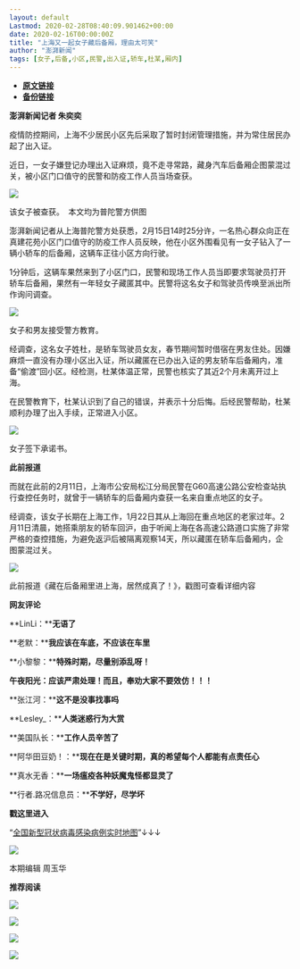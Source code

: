 ```yaml
---
layout: default
Lastmod: 2020-02-28T08:40:09.901462+00:00
date: 2020-02-16T00:00:00Z
title: "上海又一起女子藏后备厢，理由太可笑"
author: "澎湃新闻"
tags: [女子,后备,小区,民警,出入证,轿车,杜某,厢内]
---
```


* [**原文链接**](http://mp.weixin.qq.com/s?__biz=MjM5MzI5NTU3MQ==&mid=2651584455&idx=2&sn=b65b422a881d59b9e020611358ac4912&chksm=bd666a7b8a11e36d3969031d30d78c192c714ea8bae8676b90a9d7645a62e1f2fbfdb8809c4a#rd)
* [**备份链接**](http://archive.today/kN8H1)


**澎湃新闻记者 朱奕奕**

疫情防控期间，上海不少居民小区先后采取了暂时封闭管理措施，并为常住居民办起了出入证。

近日，一女子嫌登记办理出入证麻烦，竟不走寻常路，藏身汽车后备厢企图蒙混过关，被小区门口值守的民警和防疫工作人员当场查获。

![](/images/post/9b117e3795195c35d1942d3a33007d60.jpg)

该女子被查获。  本文均为普陀警方供图  
  

澎湃新闻记者从上海普陀警方处获悉，2月15日14时25分许，一名热心群众向正在真建花苑小区门口值守的防疫工作人员反映，他在小区外围看见有一女子钻入了一辆小轿车的后备厢，这辆车正往小区方向行驶。

1分钟后，这辆车果然来到了小区门口，民警和现场工作人员当即要求驾驶员打开轿车后备厢，果然有一年轻女子藏匿其中。民警将这名女子和驾驶员传唤至派出所作询问调查。  

![](/images/post/3e2d1feb501d7419d8a772b08714d488.jpg)

女子和男友接受警方教育。  
  

经调查，这名女子姓杜，是轿车驾驶员女友，春节期间暂时借宿在男友住处。因嫌麻烦一直没有办理小区出入证，所以藏匿在已办出入证的男友轿车后备厢内，准备“偷渡”回小区。经检测，杜某体温正常，民警也核实了其近2个月未离开过上海。

在民警教育下，杜某认识到了自己的错误，并表示十分后悔。后经民警帮助，杜某顺利办理了出入手续，正常进入小区。  

![](/images/post/ec0421802dd542d1c5c323a32a02c522.jpg)

女子签下承诺书。 

  

**此前报道**

  

而就在此前的2月11日，上海市公安局松江分局民警在G60高速公路公安检查站执行查控任务时，就曾于一辆轿车的后备厢内查获一名来自重点地区的女子。

  

经调查，该女子长期在上海工作，1月22日其从上海回在重点地区的老家过年。2月11日清晨，她搭乘朋友的轿车回沪，由于听闻上海在各高速公路道口实施了非常严格的查控措施，为避免返沪后被隔离观察14天，所以藏匿在轿车后备厢内，企图蒙混过关。

[![](/images/post/f62788ebb29992e4660ee7569ceea265.jpg)](http://mp.weixin.qq.com/s?__biz=MjM5MzI5NTU3MQ==&mid=2651579865&idx=1&sn=faed2c23009129cccf6855364db32226&chksm=bd6678658a11f17374e638411575caebd61fc7c69cc6cfae3ddc0c488020a81bdf8c9bafe8fa&scene=21#wechat_redirect)

此前报道《藏在后备厢里进上海，居然成真了！》，戳图可查看详细内容

  

  

**网友评论**

  

**LinLi：****无语了**

**老默：****我应该在车底，不应该在车里**

**小黎黎：****特殊时期，尽量别添乱呀！**

**午夜阳光：****应该严肃处理！****而且，奉劝大家不要效仿！****！****！**

**张江河：****这不是没事找事吗**

**Lesley\_：****人类迷惑行为大赏**

**美国队长：****工作人员辛苦了**

**阿华田豆奶！：****现在在是关键时期，真的希望每个人都能有点责任心**

**真水无香：****一场瘟疫各种妖魔鬼怪都显灵了**

**行者.路况信息员：****不学好，尽学坏**

  

**戳这里进入**

“[全国新型冠状病毒感染病例实时地图](http://projects.thepaper.cn/thepaper-cases/839studio/feiyan/)”↓↓↓

[![](/images/post/15a4bc01c19b9e56f61d4f79069e4c63.jpg)](http://projects.thepaper.cn/thepaper-cases/839studio/feiyan/)

  

本期编辑 周玉华  

  

**推荐阅读**

  

[![](/images/post/6c8a6322a108bdcfa23942f4ea70d6f8.jpg)](http://mp.weixin.qq.com/s?__biz=MjM5MzI5NTU3MQ==&mid=2651582049&idx=2&sn=d4e0bd334eaf5e0e31378f3c03039b0c&chksm=bd6673dd8a11facb3944ac9acda5c255a363f1e0063d1eb68d0bffd93b036eeb5ec93575ad6e&scene=21#wechat_redirect)

[![](/images/post/d9b2979523c085a8e87ed5b7376db19d.jpg)](http://mp.weixin.qq.com/s?__biz=MjM5MzI5NTU3MQ==&mid=2651582994&idx=1&sn=17a647fb138df32092f2e3e8bda9f32c&chksm=bd666fae8a11e6b8de57273e6555d29b3caeab1cc387b3acaa860b49e8cafe52b3a8cb2d37db&scene=21#wechat_redirect)

[![](/images/post/65c5c2be42482f1d7439c715bea9218c.jpg)](http://mp.weixin.qq.com/s?__biz=MjM5MzI5NTU3MQ==&mid=2651581366&idx=1&sn=c530e7b9f67d0752b8ba5883493c6cd3&chksm=bd66760a8a11ff1cf31bfd533425b24cbef9f8ce43830f2e5087bd4954d97311adeb3f9e4791&scene=21#wechat_redirect)

![](/images/post/faa036129172f4ba4cb775ad946d1eff.jpg)

